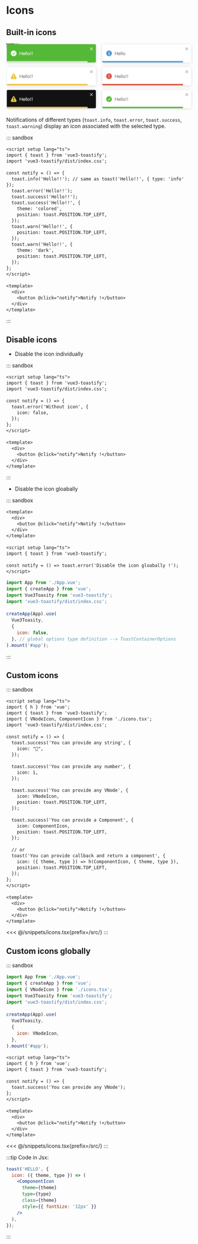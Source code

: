 # Icons

## Built-in icons

![icons](./icons.png)

Notifications of different types (`toast.info`, `toast.error`, `toast.success`, `toast.warning`) display an icon associated with the selected type.


::: sandbox
```vue /src/App.vue
<script setup lang="ts">
import { toast } from 'vue3-toastify';
import 'vue3-toastify/dist/index.css';

const notify = () => {
  toast.info('Hello!!'); // same as toast('Hello!!', { type: 'info' });
  toast.error('Hello!!');
  toast.success('Hello!!');
  toast.success('Hello!!', {
    theme: 'colored',
    position: toast.POSITION.TOP_LEFT,
  });
  toast.warn('Hello!!', {
    position: toast.POSITION.TOP_LEFT,
  });
  toast.warn('Hello!!', {
    theme: 'dark',
    position: toast.POSITION.TOP_LEFT,
  });
};
</script>

<template>
  <div>
    <button @click="notify">Notify !</button>
  </div>
</template>
```
:::

## Disable icons

- Disable the icon individually

::: sandbox
```vue /src/App.vue
<script setup lang="ts">
import { toast } from 'vue3-toastify';
import 'vue3-toastify/dist/index.css';

const notify = () => {
  toast.error('Without icon', {
    icon: false,
  });
};
</script>

<template>
  <div>
    <button @click="notify">Notify !</button>
  </div>
</template>
```
:::

- Disable the icon gloabally


::: sandbox
```vue /src/App.vue
<template>
  <div>
    <button @click="notify">Notify !</button>
  </div>
</template>

<script setup lang="ts">
import { toast } from 'vue3-toastify';

const notify = () => toast.error('Disable the icon gloabally !');
</script>
```

```js /src/main.ts [active]
import App from './App.vue';
import { createApp } from 'vue';
import Vue3Toasity from 'vue3-toastify';
import 'vue3-toastify/dist/index.css';

createApp(App).use(
  Vue3Toasity,
  {
    icon: false,
  }, // global options type definition --> ToastContainerOptions
).mount('#app');
```
:::

## Custom icons

::: sandbox
```vue /src/App.vue
<script setup lang="ts">
import { h } from 'vue';
import { toast } from 'vue3-toastify';
import { VNodeIcon, ComponentIcon } from './icons.tsx';
import 'vue3-toastify/dist/index.css';

const notify = () => {
  toast.success('You can provide any string', {
    icon: "🚀",
  });

  toast.success('You can provide any number', {
    icon: 1,
  });

  toast.success('You can provide any VNode', {
    icon: VNodeIcon,
    position: toast.POSITION.TOP_LEFT,
  });

  toast.success('You can provide a Component', {
    icon: ComponentIcon,
    position: toast.POSITION.TOP_LEFT,
  });

  // or
  toast('You can provide callback and return a component', {
    icon: ({ theme, type }) => h(ComponentIcon, { theme, type }),
    position: toast.POSITION.TOP_LEFT,
  });
};
</script>

<template>
  <div>
    <button @click="notify">Notify !</button>
  </div>
</template>
```

<<< @/snippets/icons.tsx{prefix=/src/}
:::

## Custom icons globally

::: sandbox
```js /src/main.ts [active]
import App from './App.vue';
import { createApp } from 'vue';
import { VNodeIcon } from './icons.tsx';
import Vue3Toasity from 'vue3-toastify';
import 'vue3-toastify/dist/index.css';

createApp(App).use(
  Vue3Toasity,
  {
    icon: VNodeIcon,
  },
).mount('#app');
```

```vue /src/App.vue
<script setup lang="ts">
import { h } from 'vue';
import { toast } from 'vue3-toastify';

const notify = () => {
  toast.success('You can provide any VNode');
};
</script>

<template>
  <div>
    <button @click="notify">Notify !</button>
  </div>
</template>
```

<<< @/snippets/icons.tsx{prefix=/src/}
:::

:::tip
Code in Jsx:

```jsx
toast('HELLO', {
  icon: ({ theme, type }) => (
    <ComponentIcon
      theme={theme}
      type={type}
      class={theme}
      style={{ fontSize: '12px' }}
    />
  ),
});
```
:::
